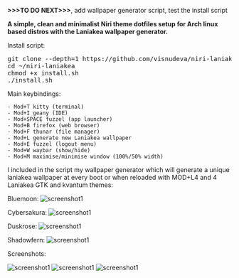 **>>>TO DO NEXT>>>**, add wallpaper generator script, test the install script

**A simple, clean and minimalist Niri theme dotfiles setup for Arch linux based distros with the Laniakea wallpaper generator.**

Install script:

<pre>git clone --depth=1 https://github.com/visnudeva/niri-laniakea.git ~/niri-laniakea
cd ~/niri-laniakea
chmod +x install.sh
./install.sh</pre>

Main keybindings:
     
    - Mod+T kitty (terminal)
    - Mod+I geany (IDE)
    - Mod+SPACE fuzzel (app launcher)
    - Mod+B firefox (web browser)
    - Mod+F thunar (file manager)
    - Mod+L generate new Laniakea wallpaper
    - Mod+E fuzzel (logout menu)
    - Mod+W waybar (show/hide)
    - Mod+M maximise/minimise window (100%/50% width)

I included in the script my wallpaper generator which will generate a unique laniakea wallpaper at every boot or when reloaded with MOD+L4 and 4 Laniakea GTK and kvantum themes:

Bluemoon:
![screenshot1](https://github.com/visnudeva/niri-laniakea-themes/blob/main/Screenshot4.png)

Cybersakura:
![screenshot1](https://github.com/visnudeva/niri-laniakea-themes/blob/main/Screenshot5.png)

Duskrose:
![screenshot1](https://github.com/visnudeva/niri-laniakea-themes/blob/main/Screenshot6.png)

Shadowfern:
![screenshot1](https://github.com/visnudeva/niri-laniakea-themes/blob/main/Screenshot7.png)


Screenshots:

![screenshot1](https://github.com/visnudeva/niri-laniakea-themes/blob/main/Screenshot1.png)
![screenshot1](https://github.com/visnudeva/niri-laniakea-themes/blob/main/Screenshot2.png)
![screenshot1](https://github.com/visnudeva/niri-laniakea-themes/blob/main/Screenshot3.png)

